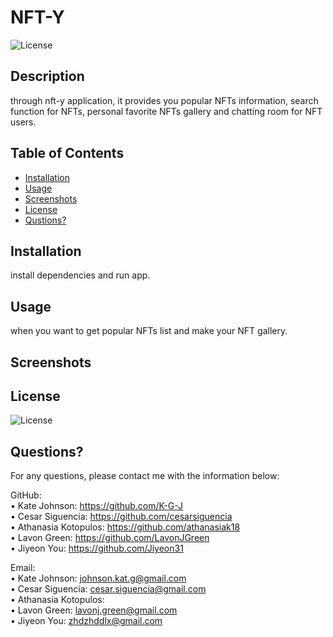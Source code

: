   # NFT-Y 
  ![License](https://img.shields.io/badge/License-MIT-yellow.svg)
  
  ## Description 
  
  through nft-y application, it provides you popular NFTs information, search function for NFTs, personal favorite NFTs gallery and chatting room for NFT users.
  
  ## Table of Contents
  * [Installation](#installation)
  * [Usage](#usage)
  * [Screenshots](#screenshots)
  * [License](#license)
  * [Qustions?](#questions?)

  ## Installation
  
  install dependencies and run app.
  
  ## Usage 
  
  when you want to get popular NFTs list and make your NFT gallery.
  
  ## Screenshots
  
    
  ## License
    
  ![License](https://img.shields.io/badge/License-MIT-yellow.svg)
  
  ## Questions?
 
  For any questions, please contact me with the information below:
 
  GitHub:<br />
  • Kate Johnson: https://github.com/K-G-J<br />
  • Cesar Siguencia: https://github.com/cesarsiguencia<br />
  • Athanasia Kotopulos: https://github.com/athanasiak18<br />
  • Lavon Green: https://github.com/LavonJGreen<br />
  • Jiyeon You: https://github.com/Jiyeon31<br />
  

  
  Email:<br />
  • Kate Johnson: johnson.kat.g@gmail.com<br />
  • Cesar Siguencia: cesar.siguencia@gmail.com<br />
  • Athanasia Kotopulos:<br />
  • Lavon Green: lavonj.green@gmail.com<br />
  • Jiyeon You: zhdzhddlx@gmail.com<br />
  
  
  
  
